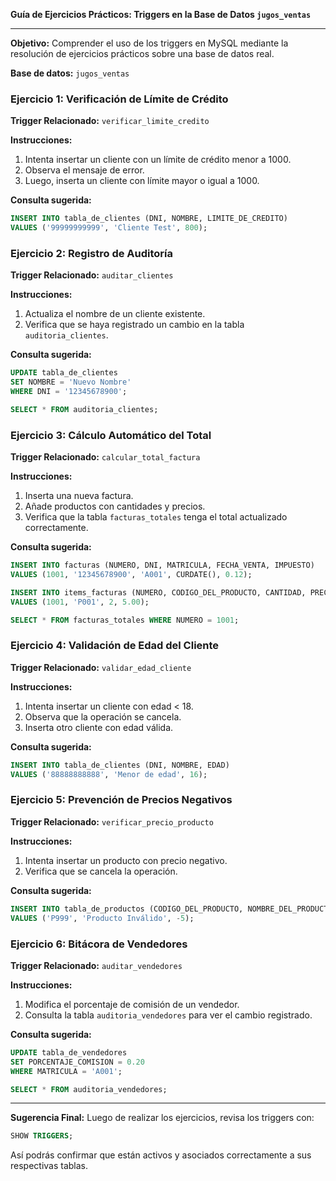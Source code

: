 **Guía de Ejercicios Prácticos: Triggers en la Base de Datos `jugos_ventas`**

---

**Objetivo:** Comprender el uso de los triggers en MySQL mediante la resolución de ejercicios prácticos sobre una base de datos real.

**Base de datos:** `jugos_ventas`

### Ejercicio 1: Verificación de Límite de Crédito

**Trigger Relacionado:** `verificar_limite_credito`

**Instrucciones:**
1. Intenta insertar un cliente con un límite de crédito menor a 1000.
2. Observa el mensaje de error.
3. Luego, inserta un cliente con límite mayor o igual a 1000.

**Consulta sugerida:**
```sql
INSERT INTO tabla_de_clientes (DNI, NOMBRE, LIMITE_DE_CREDITO)
VALUES ('99999999999', 'Cliente Test', 800);
```

### Ejercicio 2: Registro de Auditoría

**Trigger Relacionado:** `auditar_clientes`

**Instrucciones:**
1. Actualiza el nombre de un cliente existente.
2. Verifica que se haya registrado un cambio en la tabla `auditoria_clientes`.

**Consulta sugerida:**
```sql
UPDATE tabla_de_clientes
SET NOMBRE = 'Nuevo Nombre'
WHERE DNI = '12345678900';

SELECT * FROM auditoria_clientes;
```

### Ejercicio 3: Cálculo Automático del Total

**Trigger Relacionado:** `calcular_total_factura`

**Instrucciones:**
1. Inserta una nueva factura.
2. Añade productos con cantidades y precios.
3. Verifica que la tabla `facturas_totales` tenga el total actualizado correctamente.

**Consulta sugerida:**
```sql
INSERT INTO facturas (NUMERO, DNI, MATRICULA, FECHA_VENTA, IMPUESTO)
VALUES (1001, '12345678900', 'A001', CURDATE(), 0.12);

INSERT INTO items_facturas (NUMERO, CODIGO_DEL_PRODUCTO, CANTIDAD, PRECIO)
VALUES (1001, 'P001', 2, 5.00);

SELECT * FROM facturas_totales WHERE NUMERO = 1001;
```

### Ejercicio 4: Validación de Edad del Cliente

**Trigger Relacionado:** `validar_edad_cliente`

**Instrucciones:**
1. Intenta insertar un cliente con edad < 18.
2. Observa que la operación se cancela.
3. Inserta otro cliente con edad válida.

**Consulta sugerida:**
```sql
INSERT INTO tabla_de_clientes (DNI, NOMBRE, EDAD)
VALUES ('88888888888', 'Menor de edad', 16);
```

### Ejercicio 5: Prevención de Precios Negativos

**Trigger Relacionado:** `verificar_precio_producto`

**Instrucciones:**
1. Intenta insertar un producto con precio negativo.
2. Verifica que se cancela la operación.

**Consulta sugerida:**
```sql
INSERT INTO tabla_de_productos (CODIGO_DEL_PRODUCTO, NOMBRE_DEL_PRODUCTO, PRECIO_DE_LISTA)
VALUES ('P999', 'Producto Inválido', -5);
```

### Ejercicio 6: Bitácora de Vendedores

**Trigger Relacionado:** `auditar_vendedores`

**Instrucciones:**
1. Modifica el porcentaje de comisión de un vendedor.
2. Consulta la tabla `auditoria_vendedores` para ver el cambio registrado.

**Consulta sugerida:**
```sql
UPDATE tabla_de_vendedores
SET PORCENTAJE_COMISION = 0.20
WHERE MATRICULA = 'A001';

SELECT * FROM auditoria_vendedores;
```

---

**Sugerencia Final:** Luego de realizar los ejercicios, revisa los triggers con:
```sql
SHOW TRIGGERS;
```

Así podrás confirmar que están activos y asociados correctamente a sus respectivas tablas.

```
